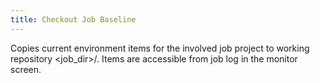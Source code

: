 ```yaml
---
title: Checkout Job Baseline
---
```


Copies current environment items for the involved job project to working repository <job_dir>/<project>.  Items 
are accessible from job log in the monitor screen.


